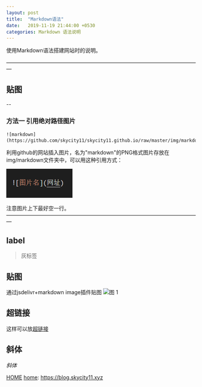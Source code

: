 ```yaml
---
layout: post
title:  "Markdown语法"
date:   2019-11-19 21:44:00 +0530
categories: Markdown 语法说明
---
```


使用Markdown语法搭建网站时的说明。

—————————————————————————————————————

## 贴图
--

### 方法一 引用绝对路径图片



```
![markdown](https://github.com/skycity11/skycity11.github.io/raw/master/img/markdown/markdown.png)
```
利用github的网站插入图片，名为"markdown"的PNG格式图片存放在img/markdown文件夹中，可以用这种引用方式：

![markdown](https://github.com/skycity11/skycity11.github.io/raw/master/img/markdown/markdown.png)

注意图片上下最好空一行。
—————————————————————————————————————


[home]: https://blog.skycity11.xyz

label
--
> 灰标签

贴图
--
通过jsdelivr+markdown image插件贴图
![图 1](https://cdn.jsdelivr.net/gh/skycity11/picture@master/pic/f7c101cdc2e469c5bcf4c4c2a62ead81cb9ead9a7aa6ab08eb8faa02154823b8.png)  


超链接
--
这样可以放[超链接](https://www.zhihu.com/search?q=%E5%9C%A3%E5%A1%94%E5%85%8B%E6%8B%89%E6%8B%89&search_source=Entity&hybrid_search_source=Entity&hybrid_search_extra=%7B%22sourceType%22%3A%22answer%22%2C%22sourceId%22%3A1321904076%7D)

斜体
--
_斜体_

[HOME][home]
[home]: https://blog.skycity11.xyz